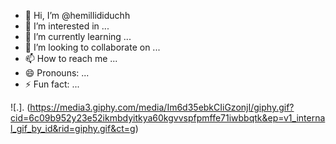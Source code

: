 - 👋 Hi, I’m @hemillididuchh
- 👀 I’m interested in ...
- 🌱 I’m currently learning ...
- 💞️ I’m looking to collaborate on ...
- 📫 How to reach me ...
- 😄 Pronouns: ...
- ⚡ Fun fact: ...

![.].
(https://media3.giphy.com/media/Im6d35ebkCIiGzonjI/giphy.gif?cid=6c09b952y23e52ikmbdyitkya60kgvvspfpmffe71iwbbqtk&ep=v1_internal_gif_by_id&rid=giphy.gif&ct=g)
